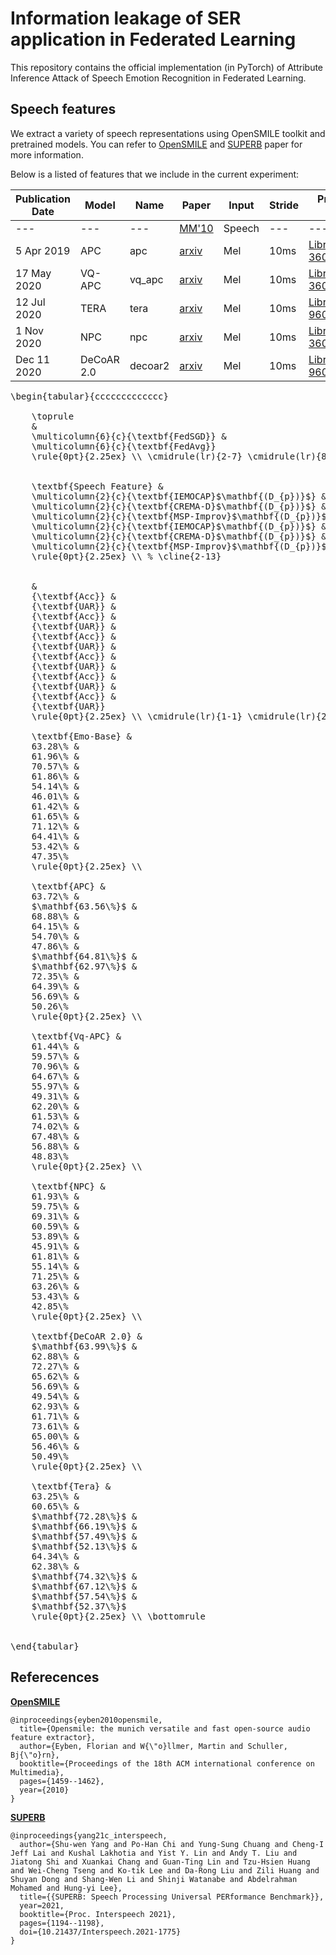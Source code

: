 # Information leakage of SER application in Federated Learning
This repository contains the official implementation (in PyTorch) of Attribute Inference Attack of Speech Emotion Recognition in Federated Learning.


## Speech features

We extract a variety of speech representations using OpenSMILE toolkit and pretrained models. You can refer to [OpenSMILE](https://www.audeering.com/research/opensmile/) and [SUPERB](https://arxiv.org/abs/2105.01051) paper for more information.

Below is a listed of features that we include in the current experiment:

Publication Date | Model | Name | Paper | Input | Stride | Pre-train Data | Official Repo 
|---|---|---|---|---|---|---|---
--- | --- | --- | [MM'10](https://dl.acm.org/doi/10.1145/1873951.1874246) | Speech | --- | --- | [EmoBase](https://www.audeering.com/research/opensmile/)
5 Apr 2019 | APC | apc | [arxiv](https://arxiv.org/abs/1904.03240) | Mel | 10ms | [LibriSpeech-360](http://www.openslr.org/12) | [APC](https://github.com/Alexander-H-Liu/NPC)
17 May 2020 | VQ-APC | vq_apc | [arxiv](https://arxiv.org/abs/2005.08392) | Mel | 10ms | [LibriSpeech-360](http://www.openslr.org/12) | [NPC](https://github.com/Alexander-H-Liu/NPC)
12 Jul 2020 | TERA | tera | [arxiv](https://arxiv.org/abs/2007.06028) | Mel | 10ms | [LibriSpeech-960](http://www.openslr.org/12) | [S3PRL](https://github.com/andi611/Self-Supervised-Speech-Pretraining-and-Representation-Learning)
1 Nov 2020 | NPC | npc | [arxiv](https://arxiv.org/abs/2011.00406) | Mel | 10ms | [LibriSpeech-360](http://www.openslr.org/12) | [NPC](https://github.com/Alexander-H-Liu/NPC)
Dec 11 2020 | DeCoAR 2.0 | decoar2 | [arxiv](https://arxiv.org/abs/2012.06659) | Mel | 10ms | [LibriSpeech-960](http://www.openslr.org/12) | [speech-representations](https://github.com/awslabs/speech-representations)

<pre xml:lang="latex">
\begin{tabular}{ccccccccccccc}
    
    \toprule
    & 
    \multicolumn{6}{c}{\textbf{FedSGD}} &
    \multicolumn{6}{c}{\textbf{FedAvg}}
    \rule{0pt}{2.25ex} \\ \cmidrule(lr){2-7} \cmidrule(lr){8-13}
    
    
    \textbf{Speech Feature} & 
    \multicolumn{2}{c}{\textbf{IEMOCAP}$\mathbf{(D_{p})}$} &
    \multicolumn{2}{c}{\textbf{CREMA-D}$\mathbf{(D_{p})}$} &
    \multicolumn{2}{c}{\textbf{MSP-Improv}$\mathbf{(D_{p})}$} &
    \multicolumn{2}{c}{\textbf{IEMOCAP}$\mathbf{(D_{p})}$} &
    \multicolumn{2}{c}{\textbf{CREMA-D}$\mathbf{(D_{p})}$} &
    \multicolumn{2}{c}{\textbf{MSP-Improv}$\mathbf{(D_{p})}$}
    \rule{0pt}{2.25ex} \\ % \cline{2-13}
    
    
    &
    {\textbf{Acc}} & 
    {\textbf{UAR}} &
    {\textbf{Acc}} & 
    {\textbf{UAR}} &
    {\textbf{Acc}} & 
    {\textbf{UAR}} &
    {\textbf{Acc}} & 
    {\textbf{UAR}} &
    {\textbf{Acc}} & 
    {\textbf{UAR}} &
    {\textbf{Acc}} & 
    {\textbf{UAR}}
    \rule{0pt}{2.25ex} \\ \cmidrule(lr){1-1} \cmidrule(lr){2-3} \cmidrule(lr){4-5} \cmidrule(lr){6-7} \cmidrule(lr){8-9} \cmidrule(lr){10-11} \cmidrule(lr){12-13}
    
    \textbf{Emo-Base} &
    63.28\% & 
    61.96\% & 
    70.57\% & 
    61.86\% & 
    54.14\% & 
    46.01\% & 
    61.42\% & 
    61.65\% & 
    71.12\% & 
    64.41\% & 
    53.42\% & 
    47.35\% 
    \rule{0pt}{2.25ex} \\
    
    \textbf{APC} &
    63.72\% & 
    $\mathbf{63.56\%}$ & 
    68.88\% & 
    64.15\% & 
    54.70\% & 
    47.86\% & 
    $\mathbf{64.81\%}$ & 
    $\mathbf{62.97\%}$ & 
    72.35\% & 
    64.39\% & 
    56.69\% & 
    50.26\% 
    \rule{0pt}{2.25ex} \\
    
    \textbf{Vq-APC} &
    61.44\% & 
    59.57\% & 
    70.96\% & 
    64.67\% & 
    55.97\% & 
    49.31\% & 
    62.20\% & 
    61.53\% & 
    74.02\% & 
    67.48\% & 
    56.88\% & 
    48.83\% 
    \rule{0pt}{2.25ex} \\
    
    \textbf{NPC} &
    61.93\% & 
    59.75\% & 
    69.31\% & 
    60.59\% & 
    53.89\% & 
    45.91\% & 
    61.81\% & 
    55.14\% & 
    71.25\% & 
    63.26\% & 
    53.43\% & 
    42.85\% 
    \rule{0pt}{2.25ex} \\
    
    \textbf{DeCoAR 2.0} &
    $\mathbf{63.99\%}$ & 
    62.88\% & 
    72.27\% & 
    65.62\% & 
    56.69\% & 
    49.54\% & 
    62.93\% & 
    61.71\% & 
    73.61\% & 
    65.00\% & 
    56.46\% & 
    50.49\% 
    \rule{0pt}{2.25ex} \\
    
    \textbf{Tera} &
    63.25\% & 
    60.65\% & 
    $\mathbf{72.28\%}$ & 
    $\mathbf{66.19\%}$ & 
    $\mathbf{57.49\%}$ & 
    $\mathbf{52.13\%}$ & 
    64.34\% & 
    62.38\% & 
    $\mathbf{74.32\%}$ & 
    $\mathbf{67.12\%}$ & 
    $\mathbf{57.54\%}$ & 
    $\mathbf{52.37\%}$
    \rule{0pt}{2.25ex} \\ \bottomrule
    
    
\end{tabular}
</pre>


## Referecences


**[OpenSMILE](https://www.audeering.com/research/opensmile/)**
```
@inproceedings{eyben2010opensmile,
  title={Opensmile: the munich versatile and fast open-source audio feature extractor},
  author={Eyben, Florian and W{\"o}llmer, Martin and Schuller, Bj{\"o}rn},
  booktitle={Proceedings of the 18th ACM international conference on Multimedia},
  pages={1459--1462},
  year={2010}
}
```

**[SUPERB](https://arxiv.org/abs/2105.01051)**

```
@inproceedings{yang21c_interspeech,
  author={Shu-wen Yang and Po-Han Chi and Yung-Sung Chuang and Cheng-I Jeff Lai and Kushal Lakhotia and Yist Y. Lin and Andy T. Liu and Jiatong Shi and Xuankai Chang and Guan-Ting Lin and Tzu-Hsien Huang and Wei-Cheng Tseng and Ko-tik Lee and Da-Rong Liu and Zili Huang and Shuyan Dong and Shang-Wen Li and Shinji Watanabe and Abdelrahman Mohamed and Hung-yi Lee},
  title={{SUPERB: Speech Processing Universal PERformance Benchmark}},
  year=2021,
  booktitle={Proc. Interspeech 2021},
  pages={1194--1198},
  doi={10.21437/Interspeech.2021-1775}
}
```